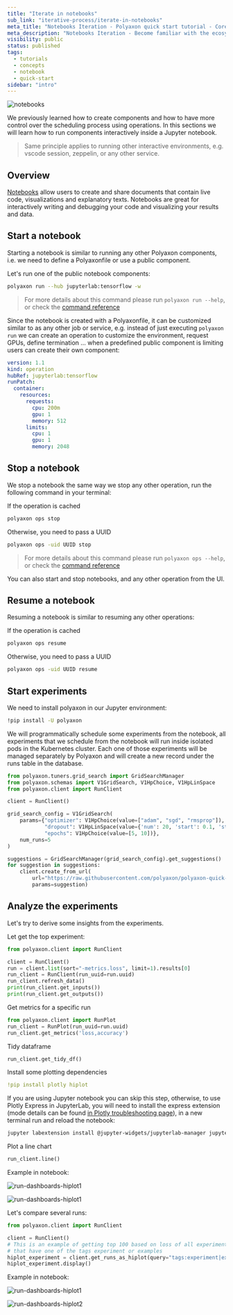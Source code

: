```yaml
---
title: "Iterate in notebooks"
sub_link: "iterative-process/iterate-in-notebooks"
meta_title: "Notebooks Iteration - Polyaxon quick start tutorial - Core Concepts"
meta_description: "Notebooks Iteration - Become familiar with the ecosystem of Polyaxon tools with a top-level overview and useful links to get you started."
visibility: public
status: published
tags:
  - tutorials
  - concepts
  - notebook
  - quick-start
sidebar: "intro"
---
```


![notebooks](../../../../content/images/concepts/dashboard/notebooks.png)

We previously learned how to create components and how to have more control over the scheduling process using operations.
In this sections we will learn how to run components interactively inside a Jupyter notebook.

> Same principle applies to running other interactive environments, e.g. vscode session, zeppelin, or any other service.

## Overview

[Notebooks](https://jupyter.org/) allow users to create and share documents that contain live code,
visualizations and explanatory texts.
Notebooks are great for interactively writing and debugging your code and visualizing your results and data.

## Start a notebook

Starting a notebook is similar to running any other Polyaxon components, i.e. we need to define a Polyaxonfile or use a public component.

Let's run one of the public notebook components:

```bash
polyaxon run --hub jupyterlab:tensorflow -w
```

> For more details about this command please run `polyaxon run --help`, or check the [command reference](/docs/core/cli/run/)

Since the notebook is created with a Polyaxonfile, it can be customized similar to as any other job or service, e.g. instead of just executing `polyaxon run`
we can create an operation to customize the environment, request GPUs, define termination ... when a predefined public component is limiting users can create their own component:

```yaml
version: 1.1
kind: operation
hubRef: jupyterlab:tensorflow
runPatch:
  container:
    resources:
      requests:
        cpu: 200m
        gpu: 1
        memory: 512
      limits:
        cpu: 1
        gpu: 1
        memory: 2048
```

## Stop a notebook

We stop a notebook the same way we stop any other operation, run the following command in your terminal:

If the operation is cached

```bash
polyaxon ops stop
```

Otherwise, you need to pass a UUID

```bash
polyaxon ops -uid UUID stop
```

> For more details about this command please run `polyaxon ops --help`, or check the [command reference](/docs/core/cli/ops/)

You can also start and stop notebooks, and any other operation from the UI.


## Resume a notebook

Resuming a notebook is similar to resuming any other operations:


If the operation is cached

```bash
polyaxon ops resume
```

Otherwise, you need to pass a UUID

```bash
polyaxon ops -uid UUID resume
```

## Start experiments

We need to install polyaxon in our Jupyter environment:

```bash
!pip install -U polyaxon
```

We will programmatically schedule some experiments from the notebook, all experiments that we schedule from the notebook will run inside isolated pods in the Kubernetes cluster.
Each one of those experiments will be managed separately by Polyaxon and will create a new record under the runs table in the database.

```python
from polyaxon.tuners.grid_search import GridSearchManager
from polyaxon.schemas import V1GridSearch, V1HpChoice, V1HpLinSpace
from polyaxon.client import RunClient

client = RunClient()

grid_search_config = V1GridSearch(
    params={"optimizer": V1HpChoice(value=["adam", "sgd", "rmsprop"]),
            "dropout": V1HpLinSpace(value={'num': 20, 'start': 0.1, 'stop': 0.5}),
            "epochs": V1HpChoice(value=[5, 10])},
    num_runs=5
)

suggestions = GridSearchManager(grid_search_config).get_suggestions()
for suggestion in suggestions:
    client.create_from_url(
        url="https://raw.githubusercontent.com/polyaxon/polyaxon-quick-start/master/experimentation/typed.yaml",
        params=suggestion)
```


## Analyze the experiments

Let's try to derive some insights from the experiments.

Let get the top experiment:

```python
from polyaxon.client import RunClient

client = RunClient()
run = client.list(sort="-metrics.loss", limit=1).results[0]
run_client = RunClient(run_uuid=run.uuid)
run_client.refresh_data()
print(run_client.get_inputs())
print(run_client.get_outputs())
```

Get metrics for a specific run

```python
from polyaxon.client import RunPlot
run_client = RunPlot(run_uuid=run.uuid)
run_client.get_metrics('loss,accuracy')
```

Tidy dataframe

```python
run_client.get_tidy_df()
```

Install some plotting dependencies

```yaml
!pip install plotly hiplot
```

If you are using Jupyter notebook you can skip this step, otherwise, to use Plotly Express in JupyterLab,
you will need to install the express extension (mode details can be found [in Plotly troubleshooting page](https://plotly.com/python/troubleshooting/#jupyterlab-problems)), in a new terminal run and reload the notebook:

```bash
jupyter labextension install @jupyter-widgets/jupyterlab-manager jupyterlab-plotly
```

Plot a line chart

```python
run_client.line()
```

Example in notebook:

![run-dashboards-hiplot1](../../../../content/images/dashboard/runs/programmatic-plotly-tidy.png)

![run-dashboards-hiplot1](../../../../content/images/dashboard/runs/programmatic-plotly-metric.png)

Let's compare several runs:

```python
from polyaxon.client import RunClient

client = RunClient()
# This is an example of getting top 100 based on loss of all experiment
# that have one of the tags experiment or examples
hiplot_experiment = client.get_runs_as_hiplot(query="tags:experiment|examples", sort="-metrics.loss", limit=100)
hiplot_experiment.display()
```

Example in notebook:

![run-dashboards-hiplot1](../../../../content/images/dashboard/runs/programmatic-hiplot1.png)

![run-dashboards-hiplot2](../../../../content/images/dashboard/runs/programmatic-hiplot2.png)
